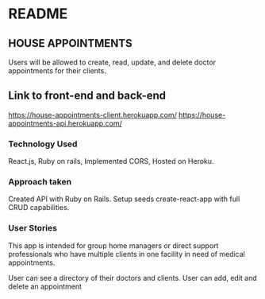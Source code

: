 # README

## HOUSE APPOINTMENTS
Users will be allowed to create, read, update, and delete doctor appointments for their clients.

## Link to front-end and back-end
https://house-appointments-client.herokuapp.com/
https://house-appointments-api.herokuapp.com/

### Technology Used
React.js, Ruby on rails, Implemented CORS, Hosted on Heroku.
### Approach taken
Created API with Ruby on Rails.
Setup seeds
create-react-app with full CRUD capabilities.

### User Stories
This app is intended for group home managers or direct support professionals who have multiple clients in one facility in need of medical appointments.

User can see a directory of their doctors and clients.
User can add, edit and delete an appointment
